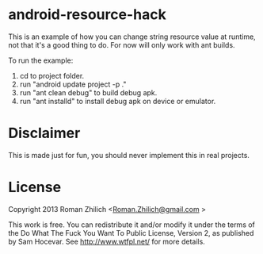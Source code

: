 android-resource-hack
====================

This is an example of how you can change string resource value at runtime, not that it's a good thing to do.
For now will only work with ant builds.

To run the example:
1) cd to project folder.
2) run "android update project -p ."
3) run "ant clean debug" to build debug apk.
4) run "ant installd" to install debug apk on device or emulator.

Disclaimer
==========

This is made just for fun, you should never implement this in real projects.

License
=======

 Copyright 2013 Roman Zhilich <Roman.Zhilich@gmail.com >

 This work is free. You can redistribute it and/or modify it under the
 terms of the Do What The Fuck You Want To Public License, Version 2,
 as published by Sam Hocevar. See http://www.wtfpl.net/ for more details.
